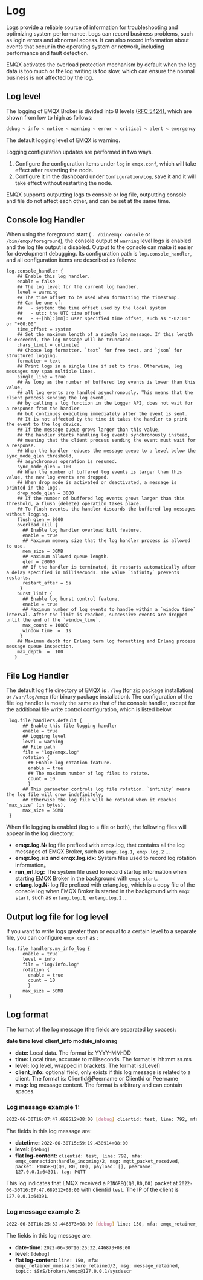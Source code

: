 # Log

Logs provide a reliable source of information for troubleshooting and optimizing system performance. Logs can record business problems, such as login errors and abnormal access. It can also record information about events that occur in the operating system or network, including performance and fault detection.

EMQX activates the overload protection mechanism by default when the log data is too much or the log writing is too slow, which can ensure the normal business is not affected by the log.

## Log level

The logging of EMQX Broker is divided into 8 levels ([RFC 5424](https://www.ietf.org/rfc/rfc5424.txt)), which are shown from low to high as follows:

```bash
debug < info < notice < warning < error < critical < alert < emergency
```

The default logging level of EMQX is warning.

Logging configuration updates are performed in two ways.

1. Configure the configuration items under `log` in `emqx.conf`, which will take effect after restarting the node.
2. Configure it in the dashboard under `Configuration/Log`, save it and it will take effect without restarting the node.

EMQX supports outputting logs to console or log file, outputting console and file do not affect each other, and can be set at the same time.

## Console log Handler

When using the foreground start ( `. /bin/emqx console` or `/bin/emqx/foreground`), the console output of `warning` level logs is enabled and the log file output is disabled. Output to the console can make it easier for development debugging. Its configuration path is `log.console_handler`, and all configuration items are described as follows:

```
log.console_handler {
    ## Enable this log handler.   
    enable = false
    ## The log level for the current log handler.
    level = warning
    ## The time offset to be used when formatting the timestamp.
    ## Can be one of:
    ##   - system: the time offset used by the local system
    ##   - utc: the UTC time offset
    ##   - +-[hh]:[mm]: user specified time offset, such as "-02:00" or "+00:00"
    time_offset = system
    ## Set the maximum length of a single log message. If this length is exceeded, the log message will be truncated.
    chars_limit = unlimited
    ## Choose log formatter. `text` for free text, and `json` for structured logging.
    formatter = text
    ## Print logs in a single line if set to true. Otherwise, log messages may span multiple lines.
    single_line = true
    ## As long as the number of buffered log events is lower than this value,
    ## all log events are handled asynchronously. This means that the client process sending the log event,
    ## by calling a log function in the Logger API, does not wait for a response from the handler
    ## but continues executing immediately after the event is sent.
    ## It is not affected by the time it takes the handler to print the event to the log device.
    ## If the message queue grows larger than this value,
    ## the handler starts handling log events synchronously instead,
    ## meaning that the client process sending the event must wait for a response.
    ## When the handler reduces the message queue to a level below the sync_mode_qlen threshold,
    ## asynchronous operation is resumed.    
    sync_mode_qlen = 100
    ## When the number of buffered log events is larger than this value, the new log events are dropped.
    ## When drop mode is activated or deactivated, a message is printed in the logs.
    drop_mode_qlen = 3000
    ## If the number of buffered log events grows larger than this threshold, a flush (delete) operation takes place.
    ## To flush events, the handler discards the buffered log messages without logging.    
    flush_qlen = 8000
    overload_kill {
      ## Enable log handler overload kill feature.
      enable = true
      ## Maximum memory size that the log handler process is allowed to use.
      mem_size = 30MB
      ## Maximum allowed queue length.
      qlen = 20000
      ## If the handler is terminated, it restarts automatically after a delay specified in milliseconds. The value `infinity` prevents restarts.
      restart_after = 5s
     }
    burst_limit {
      ## Enable log burst control feature.
      enable = true
      ## Maximum number of log events to handle within a `window_time` interval. After the limit is reached, successive events are dropped until the end of the `window_time`.
      max_count = 10000
      window_time  =  1s
     }   
    ## Maximum depth for Erlang term log formatting and Erlang process message queue inspection.
    max_depth  =  100
   }
```

## File Log Handler

The default log file directory of EMQX is `./log` (for zip package installation) or `/var/log/emqx` (for binary package installation). The configuration of the file  log handler is mostly the same as that of the console handler, except for the additional file write control configuration, which is listed below.

```
 log.file_handlers.default {  
      ## Enable this file logging handler
      enable = true
      ## Logging level
      level = warning
      ## File path
      file = "log/emqx.log"     
      rotation {        
        ## Enable log rotation feature.               
        enable = true
        ## The maximum number of log files to rotate.
        count = 10
        }
      ## This parameter controls log file rotation. `infinity` means the log file will grow indefinitely, 
      ## otherwise the log file will be rotated when it reaches `max_size` (in bytes).
      max_size = 50MB 
 }
```

When file logging is enabled (log.to = file or both), the following files will appear in the log directory:

- **emqx.log.N:** log file prefixed with emqx.log, that contains all the log messages of EMQX Broker, such as `emqx.log.1`,` emqx.log.2` ...
- **emqx.log.siz and emqx.log.idx:** System files used to record log rotation information。
- **run_erl.log:** The system file used to record startup information when starting EMQX Broker in the background with `emqx start`.
- **erlang.log.N:** log file prefixed with erlang.log, which is a copy file of the console log when EMQX Broker is started in the background with `emqx start`, such as `erlang.log.1`,` erlang.log.2` ...

## Output log file for log level

If you want to write logs greater than or equal to a certain level to a separate file, you can configure `emqx.conf`  as :

```
log.file_handlers.my_info_log {  
      enable = true
      level = info
      file = "log/info.log"     
      rotation {        
        enable = true
        count = 10
        }
      max_size = 50MB      
 }
```

## Log format

The format of the log message (the fields are separated by spaces):

**date time level client_info module_info msg**

- **date:** Local data. The format is: YYYY-MM-DD
- **time:** Local time, accurate to milliseconds. The format is: hh:mm:ss.ms
- **level:** log level, wrapped in brackets. The format is:[Level]
- **client_info:** optional field, only exists if this log message is related to a client. The format is: ClientId@Peername or ClientId or Peername
- **msg:** log message content. The format is arbitrary and can contain spaces.

### Log message example 1:

```bash
2022-06-30T16:07:47.689512+08:00 [debug] clientid: test, line: 792, mfa: emqx_connection:handle_incoming/2, msg: mqtt_packet_received, packet: PINGREQ(Q0, R0, D0), payload: [], peername: 127.0.0.1:64391, tag: MQTT
```

The fields in this log message are:

- **datetime:** `2022-06-30T15:59:19.438914+08:00`
- **level:** `[debug]`
- **flat log-content:** `clientid: test, line: 792, mfa: emqx_connection:handle_incoming/2, msg: mqtt_packet_received, packet: PINGREQ(Q0, R0, D0), payload: [], peername: 127.0.0.1:64391, tag: MQTT`

This log indicates that EMQX received a `PINGREQ(Q0,R0,D0)` packet at `2022-06-30T16:07:47.689512+08:00` with clientid `test`. The IP of the client is `127.0.0.1:64391`.

### Log message example 2:

```bash
2022-06-30T16:25:32.446873+08:00 [debug] line: 150, mfa: emqx_retainer_mnesia:store_retained/2, msg: message_retained, topic: $SYS/brokers/emqx@127.0.0.1/sysdescr
```

The fields in this log message are:

- **date-time:** `2022-06-30T16:25:32.446873+08:00`
- **level:** `[debug]`
- **flat log-content:** `line: 150, mfa: emqx_retainer_mnesia:store_retained/2, msg: message_retained, topic: $SYS/brokers/emqx@127.0.0.1/sysdescr`

